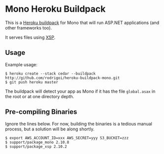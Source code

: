 Mono Heroku Buildpack
=====================

This is a [Heroku buildpack](http://devcenter.heroku.com/articles/buildpack) for Mono that will run ASP.NET applications (and other frameworks too).

It serves files using [XSP](http://www.mono-project.com/ASP.NET#ASP.NET_hosting_with_XSP).

Usage
-----

Example usage:

    $ heroku create --stack cedar --buildpack http://github.com/rodrigoi/heroku-buildpack-mono.git
    $ git push heroku master

The buildpack will detect your app as Mono if it has the file `global.asax` in the root or at one directory depth.

Pre-compiling Binaries
----------------------

Ignore the lines below. For now, building the binaries is a tedious manual process, but a solution will be along shortly.

    $ export AWS_ACCOUNT_ID=xxx AWS_SECRET=yyy S3_BUCKET=zzz
    $ support/package_mono 2.10.8
    $ support/package_xsp 2.10.2

